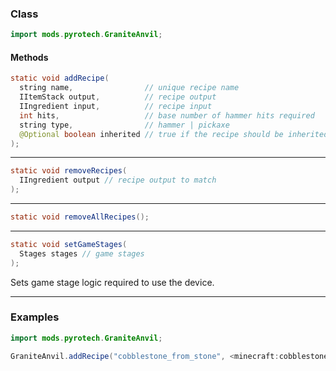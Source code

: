 
### Class

```java
import mods.pyrotech.GraniteAnvil;
```

#### Methods

```java
static void addRecipe(
  string name,                // unique recipe name
  IItemStack output,          // recipe output
  IIngredient input,          // recipe input
  int hits,                   // base number of hammer hits required
  string type,                // hammer | pickaxe
  @Optional boolean inherited // true if the recipe should be inherited
);
```


---


```java
static void removeRecipes(
  IIngredient output // recipe output to match
);
```


---


```java
static void removeAllRecipes();
```


---


```java
static void setGameStages(
  Stages stages // game stages
);
```

Sets game stage logic required to use the device.

---


### Examples

```java
import mods.pyrotech.GraniteAnvil;

GraniteAnvil.addRecipe("cobblestone_from_stone", <minecraft:cobblestone>, <minecraft:stone>, 8, "hammer");
```
